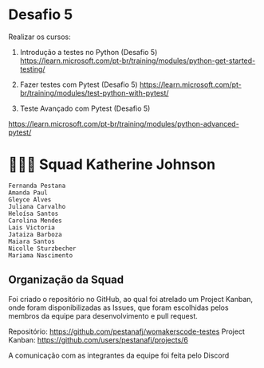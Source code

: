 # Desafio 5

Realizar os cursos:

1. Introdução a testes no Python (Desafio 5)
https://learn.microsoft.com/pt-br/training/modules/python-get-started-testing/

2. Fazer testes com Pytest (Desafio 5)
https://learn.microsoft.com/pt-br/training/modules/test-python-with-pytest/

3. Teste Avançado com Pytest (Desafio 5)
   
https://learn.microsoft.com/pt-br/training/modules/python-advanced-pytest/


# 👩🏻‍💻 Squad Katherine Johnson

    Fernanda Pestana
    Amanda Paul
    Gleyce Alves
    Juliana Carvalho
    Heloísa Santos
    Carolina Mendes
    Lais Victoria
    Jataiza Barboza
    Maiara Santos
    Nicolle Sturzbecher
    Mariama Nascimento

## Organização da Squad

Foi criado o repositório no GitHub, ao qual foi atrelado um Project Kanban, onde foram disponibilizadas as Issues, que foram escolhidas pelos membros da equipe para desenvolvimento e pull request.

Repositório: https://github.com/pestanafj/womakerscode-testes
Project Kanban: https://github.com/users/pestanafj/projects/6

A comunicação com as integrantes da equipe foi feita pelo Discord 

